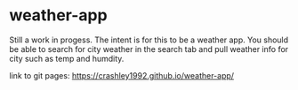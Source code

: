 # weather-app
Still a work in progess. The intent is for this to be a weather app. You should be able to search for city weather in the search tab and pull weather info for city such as temp and humdity. 

link to git pages: https://crashley1992.github.io/weather-app/
